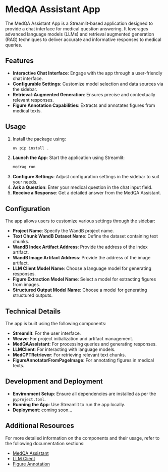 # MedQA Assistant App

The MedQA Assistant App is a Streamlit-based application designed to provide a chat interface for medical question answering. It leverages advanced language models (LLMs) and retrieval augmented generation (RAG) techniques to deliver accurate and informative responses to medical queries.

## Features

- **Interactive Chat Interface**: Engage with the app through a user-friendly chat interface.
- **Configurable Settings**: Customize model selection and data sources via the sidebar.
- **Retrieval-Augmented Generation**: Ensures precise and contextually relevant responses.
- **Figure Annotation Capabilities**: Extracts and annotates figures from medical texts.

## Usage

1. Install the package using:
    ```bash
    uv pip install .
    ```
1. **Launch the App**: Start the application using Streamlit:
    ```bash
    medrag run
    ```
2. **Configure Settings**: Adjust configuration settings in the sidebar to suit your needs.
3. **Ask a Question**: Enter your medical question in the chat input field.
4. **Receive a Response**: Get a detailed answer from the MedQA Assistant.

## Configuration

The app allows users to customize various settings through the sidebar:

- **Project Name**: Specify the WandB project name.
- **Text Chunk WandB Dataset Name**: Define the dataset containing text chunks.
- **WandB Index Artifact Address**: Provide the address of the index artifact.
- **WandB Image Artifact Address**: Provide the address of the image artifact.
- **LLM Client Model Name**: Choose a language model for generating responses.
- **Figure Extraction Model Name**: Select a model for extracting figures from images.
- **Structured Output Model Name**: Choose a model for generating structured outputs.

## Technical Details

The app is built using the following components:

- **Streamlit**: For the user interface.
- **Weave**: For project initialization and artifact management.
- **MedQAAssistant**: For processing queries and generating responses.
- **LLMClient**: For interacting with language models.
- **MedCPTRetriever**: For retrieving relevant text chunks.
- **FigureAnnotatorFromPageImage**: For annotating figures in medical texts.

## Development and Deployment

- **Environment Setup**: Ensure all dependencies are installed as per the `pyproject.toml`.
- **Running the App**: Use Streamlit to run the app locally.
- **Deployment**: coming soon...

## Additional Resources

For more detailed information on the components and their usage, refer to the following documentation sections:

- [MedQA Assistant](/assistant/medqa_assistant)
- [LLM Client](/assistant/llm_client)
- [Figure Annotation](/assistant/figure_annotation)
